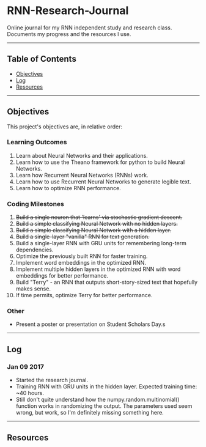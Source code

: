 # RNN-Research-Journal

Online journal for my RNN independent study and research class. Documents my
progress and the resources I use.

---

## Table of Contents

*   [Objectives](#objectives)
*   [Log](#log)
*   [Resources](#resources)

---

<a name="objectives"/>

## Objectives

This project's objectives are, in relative order:

### Learning Outcomes

1.  Learn about Neural Networks and their applications.
2.  Learn how to use the Theano framework for python to build Neural Networks.
3.  Learn how Recurrent Neural Networks (RNNs) work.
4.  Learn how to use Recurrent Neural Networks to generate legible text.
5.  Learn how to optimize RNN performance.

### Coding Milestones

1.  ~~Build a single neuron that 'learns' via stochastic gradient descent.~~
2.  ~~Build a simple classifying Neural Network with no hidden layers.~~
3.  ~~Build a simple classifying Neural Network with a hidden layer.~~
4.  ~~Build a single-layer "vanilla" RNN for text generation.~~
5.  Build a single-layer RNN with GRU units for remembering long-term
    dependencies.
6.  Optimize the previously built RNN for faster training.
7.  Implement word embeddings in the optimized RNN.
8.  Implement multiple hidden layers in the optimized RNN with word embeddings
    for better performance.
9.  Build "Terry" - an RNN that outputs short-story-sized text that hopefully
    makes sense.
10. If time permits, optimize Terry for better performance.

### Other
*   Present a poster or presentation on Student Scholars Day.s

---

<a name="log"/>

## Log

### Jan 09 2017

*   Started the research journal.
*   Training RNN with GRU units in the hidden layer. Expected training time:
    ~40 hours.
*   Still don't quite understand how the numpy.random.multinomial() function
    works in randomizing the output. The parameters used seem wrong, but work,
    so I'm definitely missing something here.

---

<a name="resources"/>

## Resources
